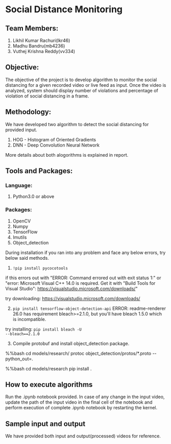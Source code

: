 # Social Distance Monitoring 

## Team Members:
1. Likhil Kumar Rachuri(lkr46)
2. Madhu Bandru(mb4236)
3. Vuthej Krishna Reddy(vv334)

## Objective:

The objective of the project is to develop algorithm to monitor the social distancing for a given recorded video or live feed as input.
Once the video is analyzed, system should display number of violations and percentage of violation of social distancing in a frame.

## Methodology:

We have developed two algorithm to detect the social distancing for provided input.
1. HOG - Histogram of Oriented Gradients
2. DNN - Deep Convolution Neural Network

More details about both alogorithms is explained in report.

## Tools and Packages:

### Language:
1. Python3.0 or above

### Packages:
1. OpenCV
2. Numpy
3. TensorFlow
4. Imutils
5. Object_detection

During installation if you ran into any problem and face any below errors, try below said methods.

1) <code>!pip install pycocotools</code>

if this errors out with "ERROR: Command errored out with exit status 1:" or 
"error: Microsoft Visual C++ 14.0 is required. Get it with "Build Tools for Visual Studio": https://visualstudio.microsoft.com/downloads/"

try downloading: https://visualstudio.microsoft.com/downloads/
 

2) <code>pip install tensorflow-object-detection-api</code>
ERROR: readme-renderer 26.0 has requirement bleach>=2.1.0, but you'll have bleach 1.5.0 which is incompatible.

try installing: <code>pip install bleach -U --bleach==2.1.0</code>

3) Compile protobuf and install object_detection package.

%%bash
cd models/research/
protoc object_detection/protos/*.proto --python_out=.

%%bash
cd models/research
pip install .


## How to execute algorithms
Run the .ipynb notebook provided. In case of any change in the input video, update the path of the input video in the final cell of the notebook and perform execution of complete .ipynb notebook by restarting the kernel.

## Sample input and output
We have provided both input and output(processed) videos for reference.
